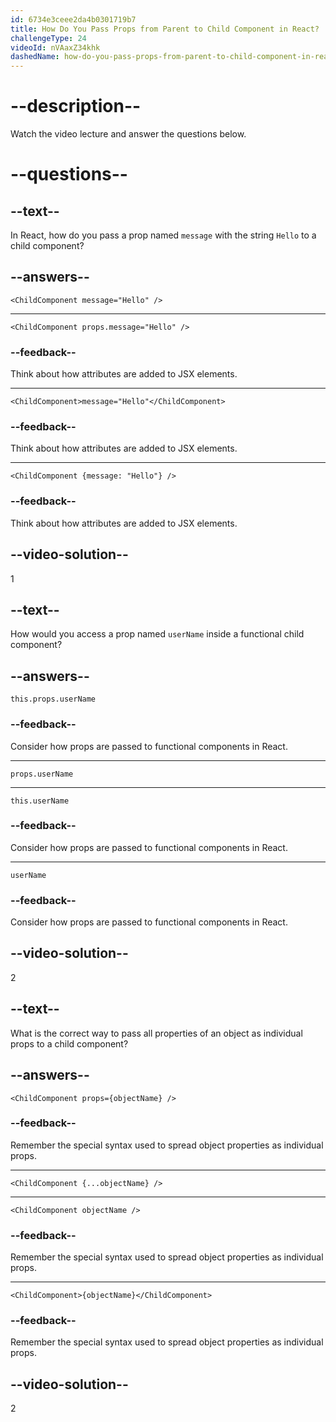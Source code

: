 ```yaml
---
id: 6734e3ceee2da4b0301719b7
title: How Do You Pass Props from Parent to Child Component in React?
challengeType: 24
videoId: nVAaxZ34khk
dashedName: how-do-you-pass-props-from-parent-to-child-component-in-react
---
```


# --description--

Watch the video lecture and answer the questions below.

# --questions--

## --text--

In React, how do you pass a prop named `message` with the string `Hello` to a child component?

## --answers--

`<ChildComponent message="Hello" />`

---

`<ChildComponent props.message="Hello" />`

### --feedback--

Think about how attributes are added to JSX elements.

---

`<ChildComponent>message="Hello"</ChildComponent>`

### --feedback--

Think about how attributes are added to JSX elements.

---

`<ChildComponent {message: "Hello"} />`

### --feedback--

Think about how attributes are added to JSX elements.

## --video-solution--

1

## --text--

How would you access a prop named `userName` inside a functional child component?

## --answers--

`this.props.userName`

### --feedback--

Consider how props are passed to functional components in React.

---

`props.userName`

---

`this.userName`

### --feedback--

Consider how props are passed to functional components in React.

---

`userName`

### --feedback--

Consider how props are passed to functional components in React.

## --video-solution--

2

## --text--

What is the correct way to pass all properties of an object as individual props to a child component?

## --answers--

`<ChildComponent props={objectName} />`

### --feedback--

Remember the special syntax used to spread object properties as individual props.

---

`<ChildComponent {...objectName} />`

---

`<ChildComponent objectName />`

### --feedback--

Remember the special syntax used to spread object properties as individual props.

---

`<ChildComponent>{objectName}</ChildComponent>`

### --feedback--

Remember the special syntax used to spread object properties as individual props.

## --video-solution--

2
